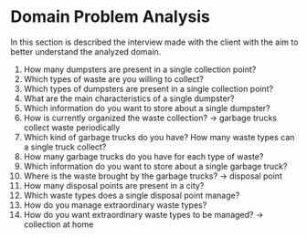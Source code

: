 # Domain Problem Analysis
In this section is described the interview made with the client with the aim to better understand the analyzed domain.

1. How many dumpsters are present in a single collection point?
2. Which types of waste are you willing to collect?
3. Which types of dumpsters are present in a single collection point?
4. What are the main characteristics of a single dumpster?
5. Which information do you want to store about a single dumpster?
6. How is currently organized the waste collection? -> garbage trucks collect waste periodically
7. Which kind of garbage trucks do you have? How many waste types can a single truck collect? 
8. How many garbage trucks do you have for each type of waste?
9. Which information do you want to store about a single garbage truck?
10. Where is the waste brought by the garbage trucks? -> disposal point
11. How many disposal points are present in a city?
12. Which waste types does a single disposal point manage?
13. How do you manage extraordinary waste types?
14. How do you want extraordinary waste types to be managed? -> collection at home
